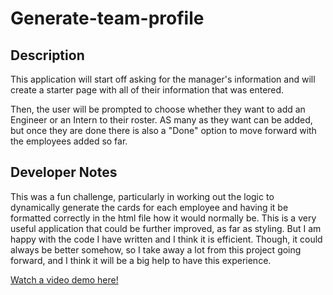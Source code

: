 # Generate-team-profile

## Description

This application will start off asking for the manager's information and will create a starter page with all of their information that was entered.

Then, the user will be prompted to choose whether they want to add an Engineer or an Intern to their roster. AS many as they want can be added, but once they are done there is also a "Done" option to move forward with the employees added so far.

## Developer Notes

This was a fun challenge, particularly in working out the logic to dynamically generate the cards for each employee and having it be formatted correctly in the html file how it would normally be. This is a very useful application that could be further improved, as far as styling. But I am happy with the code I have written and I think it is efficient. Though, it could always be better somehow, so I take away a lot from this project going forward, and I think it will be a big help to have this experience.

<a href="https://drive.google.com/file/d/1VQ3k4Xm7T1-Q00JrrWN0PDdhbqLa5q5q/view">Watch a video demo here!</a>